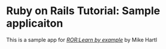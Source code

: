 # Ruby on Rails Tutorial: Sample applicaiton

This is a sample app for [*ROR:Learn by example*](http://railstutorial.org/) by Mike Hartl